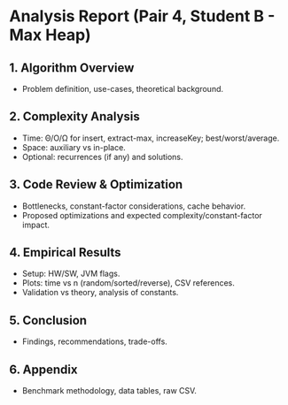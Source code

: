# Analysis Report (Pair 4, Student B - Max Heap)

## 1. Algorithm Overview
- Problem definition, use-cases, theoretical background.

## 2. Complexity Analysis
- Time: Θ/O/Ω for insert, extract-max, increaseKey; best/worst/average.
- Space: auxiliary vs in-place.
- Optional: recurrences (if any) and solutions.

## 3. Code Review & Optimization
- Bottlenecks, constant-factor considerations, cache behavior.
- Proposed optimizations and expected complexity/constant-factor impact.

## 4. Empirical Results
- Setup: HW/SW, JVM flags.
- Plots: time vs n (random/sorted/reverse), CSV references.
- Validation vs theory, analysis of constants.

## 5. Conclusion
- Findings, recommendations, trade-offs.

## 6. Appendix
- Benchmark methodology, data tables, raw CSV.
